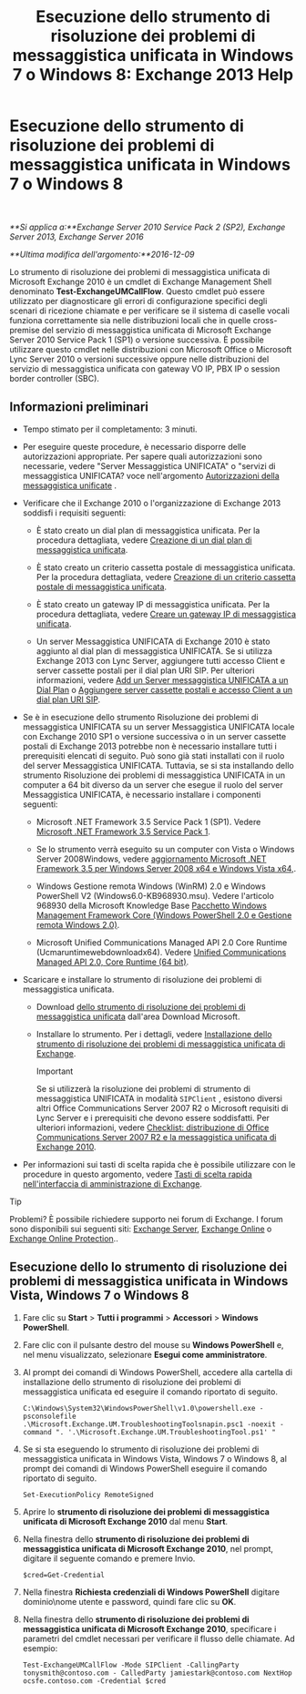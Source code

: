 ﻿---
title: 'Esecuzione dello strumento di risoluzione dei problemi di messaggistica unificata in Windows 7 o Windows 8: Exchange 2013 Help'
TOCTitle: Esecuzione dello strumento di risoluzione dei problemi di messaggistica unificata in Windows 7 o Windows 8
ms:assetid: 98d6869d-ee4a-4088-849d-ef75b0f5d932
ms:mtpsurl: https://technet.microsoft.com/it-it/library/Ff851872(v=EXCHG.150)
ms:contentKeyID: 56269836
ms.date: 05/22/2018
mtps_version: v=EXCHG.150
ms.translationtype: MT
---

# Esecuzione dello strumento di risoluzione dei problemi di messaggistica unificata in Windows 7 o Windows 8

 

_**Si applica a:**Exchange Server 2010 Service Pack 2 (SP2), Exchange Server 2013, Exchange Server 2016_

_**Ultima modifica dell'argomento:**2016-12-09_

Lo strumento di risoluzione dei problemi di messaggistica unificata di Microsoft Exchange 2010 è un cmdlet di Exchange Management Shell denominato **Test-ExchangeUMCallFlow**. Questo cmdlet può essere utilizzato per diagnosticare gli errori di configurazione specifici degli scenari di ricezione chiamate e per verificare se il sistema di caselle vocali funziona correttamente sia nelle distribuzioni locali che in quelle cross-premise del servizio di messaggistica unificata di Microsoft Exchange Server 2010 Service Pack 1 (SP1) o versione successiva. È possibile utilizzare questo cmdlet nelle distribuzioni con Microsoft Office o Microsoft Lync Server 2010 o versioni successive oppure nelle distribuzioni del servizio di messaggistica unificata con gateway VO IP, PBX IP o session border controller (SBC).

## Informazioni preliminari

  - Tempo stimato per il completamento: 3 minuti.

  - Per eseguire queste procedure, è necessario disporre delle autorizzazioni appropriate. Per sapere quali autorizzazioni sono necessarie, vedere "Server Messaggistica UNIFICATA" o "servizi di messaggistica UNIFICATA? voce nell'argomento [Autorizzazioni della messaggistica unificate](unified-messaging-permissions-exchange-2013-help.md) .

  - Verificare che il Exchange 2010 o l'organizzazione di Exchange 2013 soddisfi i requisiti seguenti:
    
      - È stato creato un dial plan di messaggistica unificata. Per la procedura dettagliata, vedere [Creazione di un dial plan di messaggistica unificata](create-a-um-dial-plan-exchange-2013-help.md).
    
      - È stato creato un criterio cassetta postale di messaggistica unificata. Per la procedura dettagliata, vedere [Creazione di un criterio cassetta postale di messaggistica unificata](create-a-um-mailbox-policy-exchange-2013-help.md).
    
      - È stato creato un gateway IP di messaggistica unificata. Per la procedura dettagliata, vedere [Creare un gateway IP di messaggistica unificata](create-a-um-ip-gateway-exchange-2013-help.md).
    
      - Un server Messaggistica UNIFICATA di Exchange 2010 è stato aggiunto al dial plan di messaggistica UNIFICATA. Se si utilizza Exchange 2013 con Lync Server, aggiungere tutti accesso Client e server cassette postali per il dial plan URI SIP. Per ulteriori informazioni, vedere [Add un Server messaggistica UNIFICATA a un Dial Plan](https://go.microsoft.com/fwlink/p/?linkid=313051) o [Aggiungere server cassette postali e accesso Client a un dial plan URI SIP](add-mailbox-and-client-access-servers-to-a-sip-uri-dial-plan-exchange-2013-help.md).

  - Se è in esecuzione dello strumento Risoluzione dei problemi di messaggistica UNIFICATA su un server Messaggistica UNIFICATA locale con Exchange 2010 SP1 o versione successiva o in un server cassette postali di Exchange 2013 potrebbe non è necessario installare tutti i prerequisiti elencati di seguito. Può sono già stati installati con il ruolo del server Messaggistica UNIFICATA. Tuttavia, se si sta installando dello strumento Risoluzione dei problemi di messaggistica UNIFICATA in un computer a 64 bit diverso da un server che esegue il ruolo del server Messaggistica UNIFICATA, è necessario installare i componenti seguenti:
    
      - Microsoft .NET Framework 3.5 Service Pack 1 (SP1). Vedere [Microsoft .NET Framework 3.5 Service Pack 1](https://go.microsoft.com/fwlink/p/?linkid=152380).
    
      - Se lo strumento verrà eseguito su un computer con Vista o Windows Server 2008Windows, vedere [aggiornamento Microsoft .NET Framework 3.5 per Windows Server 2008 x64 e Windows Vista x64,](https://go.microsoft.com/fwlink/p/?linkid=178998).
    
      - Windows Gestione remota Windows (WinRM) 2.0 e Windows PowerShell V2 (Windows6.0-KB968930.msu). Vedere l'articolo 968930 della Microsoft Knowledge Base [Pacchetto Windows Management Framework Core (Windows PowerShell 2.0 e Gestione remota Windows 2.0)](http://go.microsoft.com/fwlink/p/?linkid=3052%26kbid=968930).
    
      - Microsoft Unified Communications Managed API 2.0 Core Runtime (Ucmaruntimewebdownloadx64). Vedere [Unified Communications Managed API 2.0, Core Runtime (64 bit)](https://go.microsoft.com/fwlink/p/?linkid=198175).

  - Scaricare e installare lo strumento di risoluzione dei problemi di messaggistica unificata.
    
      - Download [dello strumento di risoluzione dei problemi di messaggistica unificata](https://go.microsoft.com/fwlink/p/?linkid=182625) dall'area Download Microsoft.
    
      - Installare lo strumento. Per i dettagli, vedere [Installazione dello strumento di risoluzione dei problemi di messaggistica unificata di Exchange](install-the-exchange-um-troubleshooting-tool-exchange-2013-help.md).
        

        > [!IMPORTANT]
        > Se si utilizzerà la risoluzione dei problemi di strumento di messaggistica UNIFICATA in modalità <CODE>SIPClient</CODE> , esistono diversi altri Office Communications Server 2007 R2 o Microsoft requisiti di Lync Server e i prerequisiti che devono essere soddisfatti. Per ulteriori informazioni, vedere <A href="https://go.microsoft.com/fwlink/p/?linkid=311961">Checklist: distribuzione di Office Communications Server 2007 R2 e la messaggistica unificata di Exchange 2010</A>.



  - Per informazioni sui tasti di scelta rapida che è possibile utilizzare con le procedure in questo argomento, vedere [Tasti di scelta rapida nell'interfaccia di amministrazione di Exchange](keyboard-shortcuts-in-the-exchange-admin-center-exchange-online-protection-help.md).


> [!TIP]
> Problemi? È possibile richiedere supporto nei forum di Exchange. I forum sono disponibili sui seguenti siti: <A href="https://go.microsoft.com/fwlink/p/?linkid=60612">Exchange Server</A>, <A href="https://go.microsoft.com/fwlink/p/?linkid=267542">Exchange Online</A> o <A href="https://go.microsoft.com/fwlink/p/?linkid=285351">Exchange Online Protection</A>..



## Esecuzione dello lo strumento di risoluzione dei problemi di messaggistica unificata in Windows Vista, Windows 7 o Windows 8

1.  Fare clic su **Start** \> **Tutti i programmi** \> **Accessori** \> **Windows PowerShell**.

2.  Fare clic con il pulsante destro del mouse su **Windows PowerShell** e, nel menu visualizzato, selezionare **Esegui come amministratore**.

3.  Al prompt dei comandi di Windows PowerShell, accedere alla cartella di installazione dello strumento di risoluzione dei problemi di messaggistica unificata ed eseguire il comando riportato di seguito.
    
        C:\Windows\System32\WindowsPowerShell\v1.0\powershell.exe -psconsolefile .\Microsoft.Exchange.UM.TroubleshootingToolsnapin.psc1 -noexit -command ". '.\Microsoft.Exchange.UM.TroubleshootingTool.ps1' "

4.  Se si sta eseguendo lo strumento di risoluzione dei problemi di messaggistica unificata in Windows Vista, Windows 7 o Windows 8, al prompt dei comandi di Windows PowerShell eseguire il comando riportato di seguito.
    
        Set-ExecutionPolicy RemoteSigned

5.  Aprire lo **strumento di risoluzione dei problemi di messaggistica unificata di Microsoft Exchange 2010** dal menu **Start**.

6.  Nella finestra dello **strumento di risoluzione dei problemi di messaggistica unificata di Microsoft Exchange 2010**, nel prompt, digitare il seguente comando e premere Invio.
    
        $cred=Get-Credential

7.  Nella finestra **Richiesta credenziali di Windows PowerShell** digitare dominio\\nome utente e password, quindi fare clic su **OK**.

8.  Nella finestra dello **strumento di risoluzione dei problemi di messaggistica unificata di Microsoft Exchange 2010**, specificare i parametri del cmdlet necessari per verificare il flusso delle chiamate. Ad esempio:
    
        Test-ExchangeUMCallFlow -Mode SIPClient -CallingParty tonysmith@contoso.com - CalledParty jamiestark@contoso.com NextHop ocsfe.contoso.com -Credential $cred

